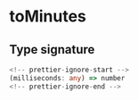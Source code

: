# toMinutes

## Type signature

```typescript
<!-- prettier-ignore-start -->
(milliseconds: any) => number
<!-- prettier-ignore-end -->
```
